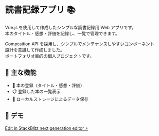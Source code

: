 # 読書記録アプリ 📚

Vue.js を使用して作成したシンプルな読書記録用 Web アプリです。  
本のタイトル・感想・評価を記録し、一覧で管理できます。  

Composition API を採用し、シンプルでメンテナンスしやすいコンポーネント設計を意識して作成しました。  
ポートフォリオ目的の個人プロジェクトです。

## 🔧 主な機能

- 📖 本の登録（タイトル・感想・評価）  
- 📋 登録した本の一覧表示  
- 💾 ローカルストレージによるデータ保存  

## 🚀 デモ

[Edit in StackBlitz next generation editor ⚡️](https://stackblitz.com/~/github.com/KGWon/vue-book-note)
